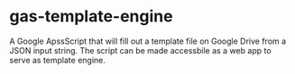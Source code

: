 gas-template-engine
===================

A Google ApssScript that will fill out a template file on Google Drive from a JSON input string. The script can be made accessbile as a web app to serve as template engine.
